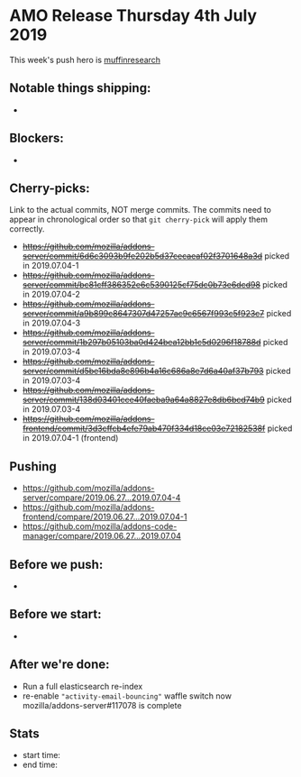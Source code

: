 # AMO Release Thursday 4th July 2019

This week's push hero is [muffinresearch](https://github.com/muffinresearch)

## Notable things shipping:

*

## Blockers:

*

## Cherry-picks:

Link to the actual commits, NOT merge commits. The commits need to appear
in chronological order so that `git cherry-pick` will apply them correctly.

* ~~https://github.com/mozilla/addons-server/commit/6d6c3093b9fe202b5d37cecaeaf02f3701648a3d~~ picked in 2019.07.04-1
* ~~https://github.com/mozilla/addons-server/commit/bc81cff386352e6c5390125cf75dc0b73e6dcd98~~ picked in 2019.07.04-2
* ~~https://github.com/mozilla/addons-server/commit/a9b899c8647307d47257ac9c6567f993c5f923c7~~ picked in 2019.07.04-3
* ~~https://github.com/mozilla/addons-server/commit/1b297b05103ba0d424bea12bb1c5d0296f18788d~~ picked in 2019.07.03-4
* ~~https://github.com/mozilla/addons-server/commit/d5be16bda8e896b4a16c686a8e7d6a40af37b793~~ picked in 2019.07.03-4
* ~~https://github.com/mozilla/addons-server/commit/138d03401cce40faeba9a64a8827e8db6bcd74b9~~ picked in 2019.07.03-4
* ~~https://github.com/mozilla/addons-frontend/commit/3d3cffcb4efe79ab470f334d18ce03e72182538f~~ picked in 2019.07.04-1 (frontend)

## Pushing

- https://github.com/mozilla/addons-server/compare/2019.06.27...2019.07.04-4
- https://github.com/mozilla/addons-frontend/compare/2019.06.27...2019.07.04-1
- https://github.com/mozilla/addons-code-manager/compare/2019.06.27...2019.07.04

## Before we push:

* 

## Before we start:

*

## After we're done:

* Run a full elasticsearch re-index
* re-enable `"activity-email-bouncing"` waffle switch now mozilla/addons-server#117078 is complete

## Stats

- start time:
- end time:
